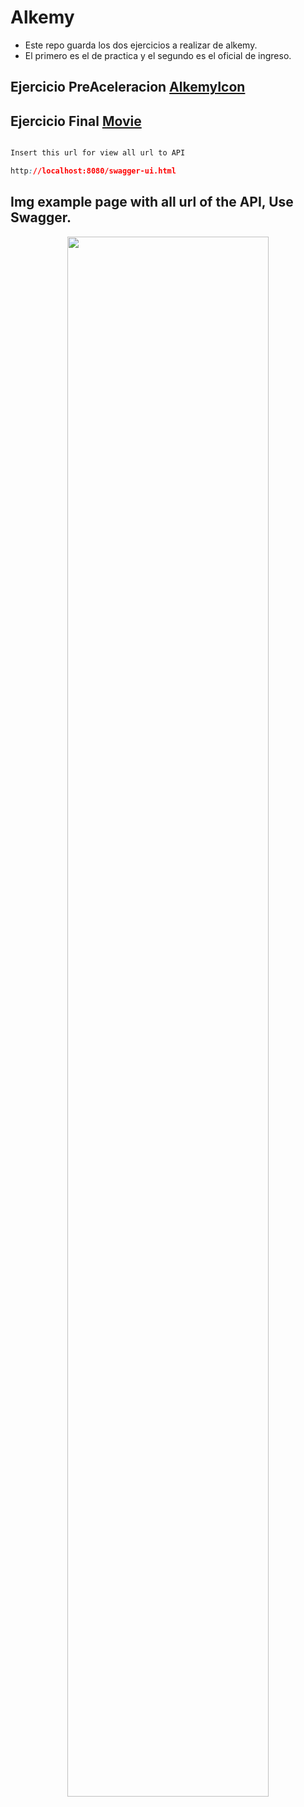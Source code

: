 # Alkemy
- Este repo guarda los dos ejercicios a realizar de alkemy. <br/>
- El primero es el de practica y el segundo es el oficial de ingreso.
## Ejercicio PreAceleracion [AlkemyIcon](https://github.com/valenchu/Alkemy/tree/main/AlkemyIcon)
## Ejercicio Final [Movie](https://github.com/valenchu/Alkemy/tree/main/Movie)

```css

Insert this url for view all url to API 

http://localhost:8080/swagger-ui.html
```


## Img example page with all url of the API, Use Swagger.

<div align="center">
<img src="https://i.imgur.com/Nb6TlZK.png" width="80%" height="80%"/>
</div>

